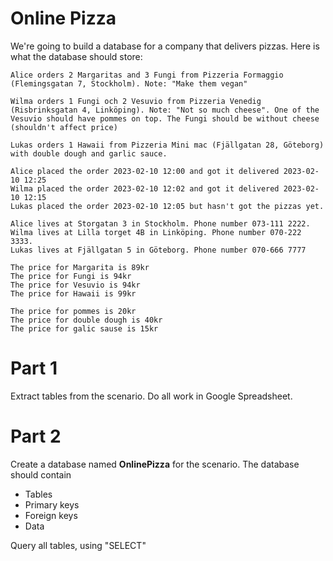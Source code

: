 # Online Pizza

We're going to build a database for a company that delivers pizzas. Here is what the database should store:

    Alice orders 2 Margaritas and 3 Fungi from Pizzeria Formaggio (Flemingsgatan 7, Stockholm). Note: "Make them vegan"

    Wilma orders 1 Fungi och 2 Vesuvio from Pizzeria Venedig  (Risbrinksgatan 4, Linköping). Note: "Not so much cheese". One of the Vesuvio should have pommes on top. The Fungi should be without cheese (shouldn't affect price)

    Lukas orders 1 Hawaii from Pizzeria Mini mac (Fjällgatan 28, Göteborg) with double dough and garlic sauce. 

    Alice placed the order 2023-02-10 12:00 and got it delivered 2023-02-10 12:25
    Wilma placed the order 2023-02-10 12:02 and got it delivered 2023-02-10 12:15
    Lukas placed the order 2023-02-10 12:05 but hasn't got the pizzas yet.

    Alice lives at Storgatan 3 in Stockholm. Phone number 073-111 2222.
    Wilma lives at Lilla torget 4B in Linköping. Phone number 070-222 3333.
    Lukas lives at Fjällgatan 5 in Göteborg. Phone number 070-666 7777

    The price for Margarita is 89kr
    The price for Fungi is 94kr
    The price for Vesuvio is 94kr
    The price for Hawaii is 99kr

    The price for pommes is 20kr
    The price for double dough is 40kr
    The price for galic sause is 15kr


# Part 1

Extract tables from the scenario. Do all work in Google Spreadsheet.

# Part 2

Create a database named **OnlinePizza** for the scenario. The database should contain

* Tables
* Primary keys
* Foreign keys
* Data

Query all tables, using "SELECT"

